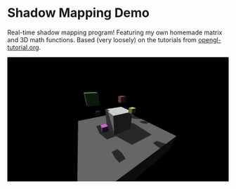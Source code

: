 # Shadow Mapping Demo
Real-time shadow mapping program! Featuring my own homemade matrix and 3D math functions. Based (very loosely) on the tutorials from [opengl-tutorial.org](http://www.opengl-tutorial.org/).

![](https://github.com/osreboot/Demo-Shadow-Mapping/blob/master/example.png)
